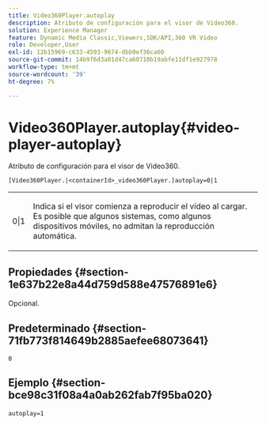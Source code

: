 ```yaml
---
title: Video360Player.autoplay
description: Atributo de configuración para el visor de Video360.
solution: Experience Manager
feature: Dynamic Media Classic,Viewers,SDK/API,360 VR Video
role: Developer,User
exl-id: 12b15969-c633-4593-9674-dbb9ef36ca60
source-git-commit: 14b9f6d3a01d47ca60710b19abfe11df1e927978
workflow-type: tm+mt
source-wordcount: '39'
ht-degree: 7%

---
```


# Video360Player.autoplay{#video-player-autoplay}

Atributo de configuración para el visor de Video360.

`[Video360Player.|<containerId>_video360Player.]autoplay=0|1`

<table id="table_441553CD34C94A58A9D7CBF772DEDDB6"> 
 <tbody> 
  <tr> 
   <td colname="col1"> <p> <span class="codeph"> 0|1 </span> </p> </td> 
   <td colname="col2"> <p> Indica si el visor comienza a reproducir el vídeo al cargar. Es posible que algunos sistemas, como algunos dispositivos móviles, no admitan la reproducción automática. </p> </td> 
  </tr> 
 </tbody> 
</table>

## Propiedades {#section-1e637b22e8a44d759d588e47576891e6}

Opcional.

## Predeterminado {#section-71fb773f814649b2885aefee68073641}

`0`

## Ejemplo {#section-bce98c31f08a4a0ab262fab7f95ba020}

```
autoplay=1
```
